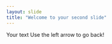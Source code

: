 ```yaml
---
layout: slide
title: "Welcome to your second slide"
---
```

Your text
Use the left arrow to go back!
